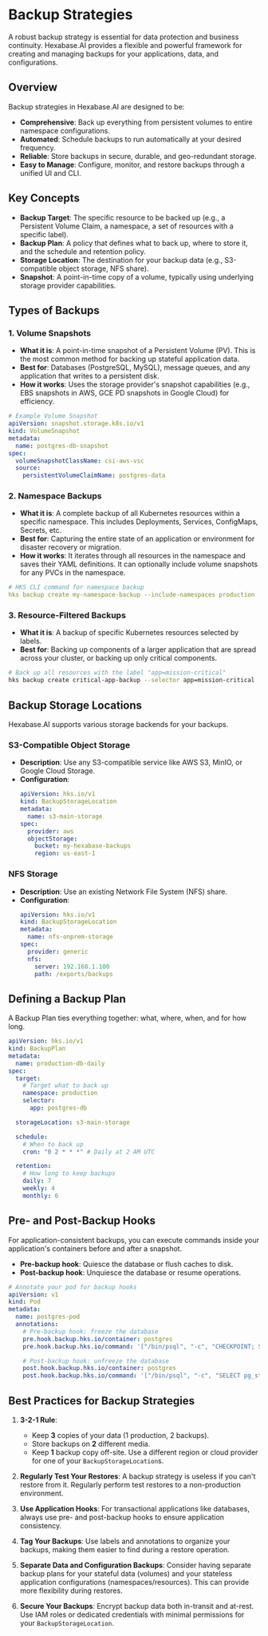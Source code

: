 # Backup Strategies

A robust backup strategy is essential for data protection and business continuity. Hexabase.AI provides a flexible and powerful framework for creating and managing backups for your applications, data, and configurations.

## Overview

Backup strategies in Hexabase.AI are designed to be:

- **Comprehensive**: Back up everything from persistent volumes to entire namespace configurations.
- **Automated**: Schedule backups to run automatically at your desired frequency.
- **Reliable**: Store backups in secure, durable, and geo-redundant storage.
- **Easy to Manage**: Configure, monitor, and restore backups through a unified UI and CLI.

## Key Concepts

- **Backup Target**: The specific resource to be backed up (e.g., a Persistent Volume Claim, a namespace, a set of resources with a specific label).
- **Backup Plan**: A policy that defines what to back up, where to store it, and the schedule and retention policy.
- **Storage Location**: The destination for your backup data (e.g., S3-compatible object storage, NFS share).
- **Snapshot**: A point-in-time copy of a volume, typically using underlying storage provider capabilities.

## Types of Backups

### 1. Volume Snapshots

- **What it is**: A point-in-time snapshot of a Persistent Volume (PV). This is the most common method for backing up stateful application data.
- **Best for**: Databases (PostgreSQL, MySQL), message queues, and any application that writes to a persistent disk.
- **How it works**: Uses the storage provider's snapshot capabilities (e.g., EBS snapshots in AWS, GCE PD snapshots in Google Cloud) for efficiency.

```yaml
# Example Volume Snapshot
apiVersion: snapshot.storage.k8s.io/v1
kind: VolumeSnapshot
metadata:
  name: postgres-db-snapshot
spec:
  volumeSnapshotClassName: csi-aws-vsc
  source:
    persistentVolumeClaimName: postgres-data
```

### 2. Namespace Backups

- **What it is**: A complete backup of all Kubernetes resources within a specific namespace. This includes Deployments, Services, ConfigMaps, Secrets, etc.
- **Best for**: Capturing the entire state of an application or environment for disaster recovery or migration.
- **How it works**: It iterates through all resources in the namespace and saves their YAML definitions. It can optionally include volume snapshots for any PVCs in the namespace.

```yaml
# HKS CLI command for namespace backup
hks backup create my-namespace-backup --include-namespaces production
```

### 3. Resource-Filtered Backups

- **What it is**: A backup of specific Kubernetes resources selected by labels.
- **Best for**: Backing up components of a larger application that are spread across your cluster, or backing up only critical components.

```bash
# Back up all resources with the label "app=mission-critical"
hks backup create critical-app-backup --selector app=mission-critical
```

## Backup Storage Locations

Hexabase.AI supports various storage backends for your backups.

### S3-Compatible Object Storage

- **Description**: Use any S3-compatible service like AWS S3, MinIO, or Google Cloud Storage.
- **Configuration**:
  ```yaml
  apiVersion: hks.io/v1
  kind: BackupStorageLocation
  metadata:
    name: s3-main-storage
  spec:
    provider: aws
    objectStorage:
      bucket: my-hexabase-backups
      region: us-east-1
  ```

### NFS Storage

- **Description**: Use an existing Network File System (NFS) share.
- **Configuration**:
  ```yaml
  apiVersion: hks.io/v1
  kind: BackupStorageLocation
  metadata:
    name: nfs-onprem-storage
  spec:
    provider: generic
    nfs:
      server: 192.168.1.100
      path: /exports/backups
  ```

## Defining a Backup Plan

A Backup Plan ties everything together: what, where, when, and for how long.

```yaml
apiVersion: hks.io/v1
kind: BackupPlan
metadata:
  name: production-db-daily
spec:
  target:
    # Target what to back up
    namespace: production
    selector:
      app: postgres-db

  storageLocation: s3-main-storage

  schedule:
    # When to back up
    cron: "0 2 * * *" # Daily at 2 AM UTC

  retention:
    # How long to keep backups
    daily: 7
    weekly: 4
    monthly: 6
```

## Pre- and Post-Backup Hooks

For application-consistent backups, you can execute commands inside your application's containers before and after a snapshot.

- **Pre-backup hook**: Quiesce the database or flush caches to disk.
- **Post-backup hook**: Unquiesce the database or resume operations.

```yaml
# Annotate your pod for backup hooks
apiVersion: v1
kind: Pod
metadata:
  name: postgres-pod
  annotations:
    # Pre-backup hook: freeze the database
    pre.hook.backup.hks.io/container: postgres
    pre.hook.backup.hks.io/command: '["/bin/psql", "-c", "CHECKPOINT; SELECT pg_start_backup(\'hks-backup\');"]'

    # Post-backup hook: unfreeze the database
    post.hook.backup.hks.io/container: postgres
    post.hook.backup.hks.io/command: '["/bin/psql", "-c", "SELECT pg_stop_backup();"]'
```

## Best Practices for Backup Strategies

1.  **3-2-1 Rule**:

    - Keep **3** copies of your data (1 production, 2 backups).
    - Store backups on **2** different media.
    - Keep **1** backup copy off-site. Use a different region or cloud provider for one of your `BackupStorageLocation`s.

2.  **Regularly Test Your Restores**: A backup strategy is useless if you can't restore from it. Regularly perform test restores to a non-production environment.

3.  **Use Application Hooks**: For transactional applications like databases, always use pre- and post-backup hooks to ensure application consistency.

4.  **Tag Your Backups**: Use labels and annotations to organize your backups, making them easier to find during a restore operation.

5.  **Separate Data and Configuration Backups**: Consider having separate backup plans for your stateful data (volumes) and your stateless application configurations (namespaces/resources). This can provide more flexibility during restores.

6.  **Secure Your Backups**: Encrypt backup data both in-transit and at-rest. Use IAM roles or dedicated credentials with minimal permissions for your `BackupStorageLocation`.
